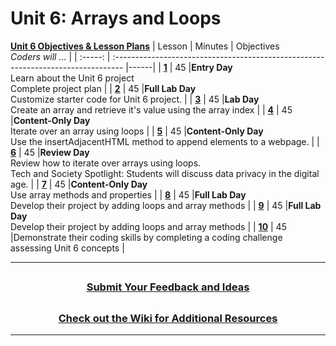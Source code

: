 # Unit 6: Arrays and Loops
[**Unit 6 Objectives & Lesson Plans**]()
|                                                        Lesson                                                         | Minutes | Objectives <br> _Coders will ..._                                                 |
| :-----: | :-------------------------------------------------------------------------------- |------|
| [**1**]() |   45    |**Entry Day**</br>Learn about the Unit 6 project</br>Complete project plan                       |
| [**2**]() |   45    |**Full Lab Day**</br> Customize starter code for Unit 6 project.  |
| [**3**]() |   45  |**Lab Day**</br>Create an array and retrieve it's value using the array index    |
| [**4**]() |   45  |**Content-Only Day**</br>Iterate over an array using loops   |
| [**5**]() |   45  |**Content-Only Day**</br>Use the insertAdjacentHTML method to append elements to a webpage.  |
| [**6**]() |   45  |**Review Day**</br> Review how to iterate over arrays using loops.</br>Tech and Society Spotlight: Students will discuss data privacy in the digital age.  |
| [**7**]() |   45  |**Content-Only Day**</br>Use array methods and properties   |
| [**8**]() |   45  |**Full Lab Day**</br>Develop their  project by adding loops and array methods     |
| [**9**]() |   45  |**Full Lab Day**</br>Develop their  project by adding loops and array methods       |
| [**10**]() |   45  |Demonstrate their coding skills by completing a coding challenge assessing Unit 6 concepts     |


---
## <h3 align="center"><a href="https://docs.google.com/forms/d/e/1FAIpQLSc4oUNSthmU63TqlzUOOWd3buX3tGVIPRNDm0tsLB_nOONRLQ/viewform">Submit Your Feedback and Ideas</a></h3>

## <h3 align="center"><a href="https://github.com/itscodenation/curriculum-22-23/wiki">Check out the Wiki for Additional Resources</a></h3>

---
